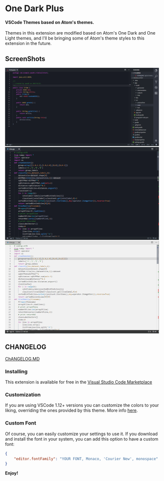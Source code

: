 # One Dark Plus
<!-- [![Marketplace](https://vsmarketplacebadge.apphb.com/version/akamud.vscode-theme-onedark.svg)](https://marketplace.visualstudio.com/items/akamud.vscode-theme-onedark) [![Installs](https://vsmarketplacebadge.apphb.com/installs/akamud.vscode-theme-onedark.svg)](https://marketplace.visualstudio.com/items/akamud.vscode-theme-onedark) [![Ratings](https://vsmarketplacebadge.apphb.com/rating-short/akamud.vscode-theme-onedark.svg)](https://marketplace.visualstudio.com/items/akamud.vscode-theme-onedark) -->
<!-- [![Beerpay](https://img.shields.io/beerpay/akamud/vscode-theme-onedark.svg)](https://beerpay.io/akamud/vscode-theme-onedark)  
VSCode Theme based on Atom's [One Dark](https://github.com/atom/one-dark-syntax) theme. Best rated One Dark theme port in the marketplace, **features full Workbench theming**. -->

#### VSCode Themes based on Atom's themes.
Themes in this extension are modified based on Atom's One Dark and One Light themes, and I'll be bringing some of Atom's theme styles to this extension in the future.
## ScreenShots
![](https://raw.githubusercontent.com/czfadmin/Atom-One-Dark-Pro/master/screenshots/one-dark-theme-java-screenshot.PNG)
![](https://raw.githubusercontent.com/czfadmin/Atom-One-Dark-Pro/master/screenshots/one-dark-theme-screenshots.PNG)
![](https://raw.githubusercontent.com/czfadmin/Atom-One-Dark-Pro/master/screenshots/one-light-theme-python-screenshot.PNG)

## CHANGELOG
[ChANGELOG.MD](https://github.com/czfadmin/Atom-One-Dark-Pro/blob/master/CHANGELOG.md)

### Installing

This extension is available for free in the [Visual Studio Code Marketplace](https://marketplace.visualstudio.com/items/ChenZhiFu.one-dark-plus)

### Customization

If you are using VSCode 1.12+ versions you can customize the colors to your liking, overriding the ones provided by this theme. More info [here](https://code.visualstudio.com/docs/getstarted/theme-color-reference).

### Custom Font

Of course, you can easily customize your settings to use it.
If you download and install the font in your system, you can add this option to have a custom font:
```json
{
    "editor.fontFamily": "YOUR FONT, Monaco, 'Courier New', monospace"
}
```


**Enjoy!**
